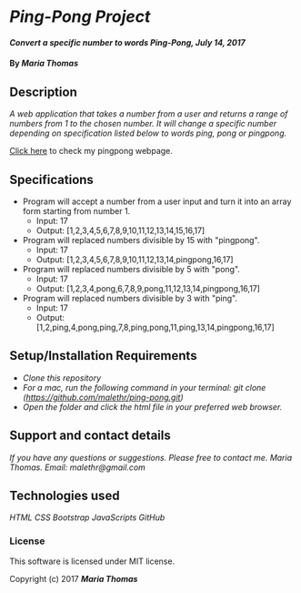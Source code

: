 # _Ping-Pong Project_

#### _Convert a specific number to words Ping-Pong, July 14, 2017_

#### By _**Maria Thomas**_

## Description

_A web application that takes a number from a user and returns a range of numbers from 1 to the chosen number. It will change a specific number depending on specification listed below to words ping, pong or pingpong._

[Click here](https://malethr.github.io/ping-pong/) to check my pingpong webpage.

## Specifications

* Program will accept a number from a user input and turn it into an array form starting from number 1.
  * Input: 17
  * Output: [1,2,3,4,5,6,7,8,9,10,11,12,13,14,15,16,17]
* Program will replaced numbers divisible by 15 with "pingpong".
  * Input: 17
  * Output: [1,2,3,4,5,6,7,8,9,10,11,12,13,14,pingpong,16,17]
* Program will replaced numbers divisible by 5 with "pong".
  * Input: 17
  * Output: [1,2,3,4,pong,6,7,8,9,pong,11,12,13,14,pingpong,16,17]
* Program will replaced numbers divisible by 3 with "ping".
  * Input: 17
  * Output: [1,2,ping,4,pong,ping,7,8,ping,pong,11,ping,13,14,pingpong,16,17]

## Setup/Installation Requirements

* _Clone this repository_
* _For a mac, run the following command in your terminal:
git clone (https://github.com/malethr/ping-pong.git)_
* _Open the folder and click the html file in your preferred web browser._

## Support and contact details

_If you have any questions or suggestions. Please free to contact me._
_Maria Thomas. Email: malethr@gmail.com_


## Technologies used
_HTML_
_CSS_
_Bootstrap_
_JavaScripts_
_GitHub_

### License

This software is licensed under MIT license.

Copyright (c) 2017 **_Maria Thomas_**

